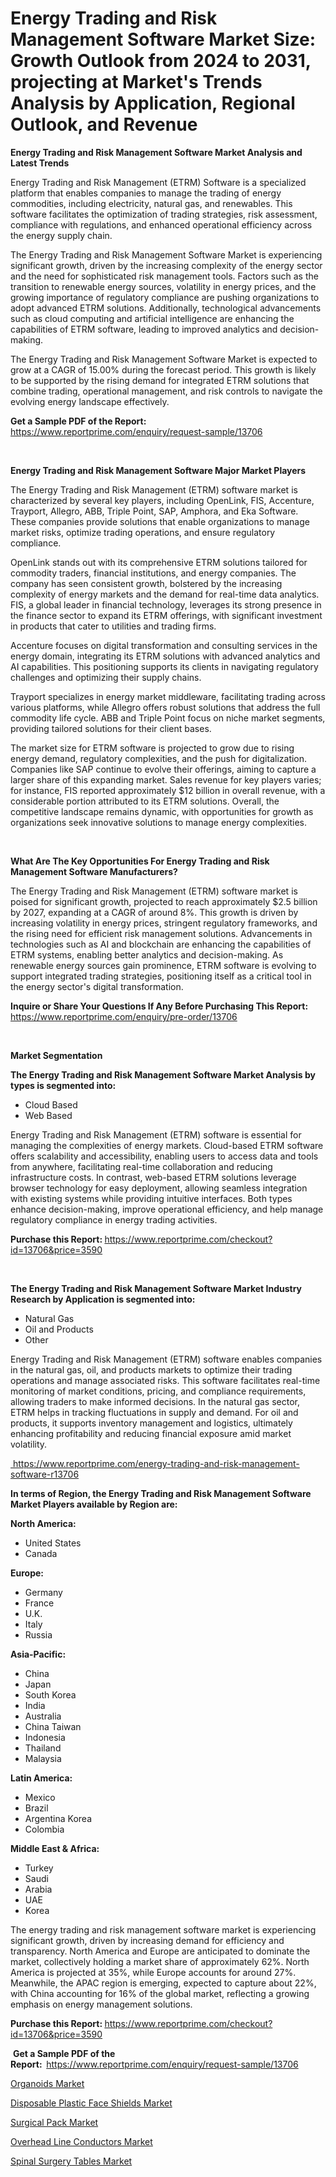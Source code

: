 <p><h1>Energy Trading and Risk Management Software Market Size: Growth Outlook from 2024 to 2031, projecting at Market's Trends Analysis by Application, Regional Outlook, and Revenue</h1></p><p><strong>Energy Trading and Risk Management Software Market Analysis and Latest Trends</strong></p>
<p><p>Energy Trading and Risk Management (ETRM) Software is a specialized platform that enables companies to manage the trading of energy commodities, including electricity, natural gas, and renewables. This software facilitates the optimization of trading strategies, risk assessment, compliance with regulations, and enhanced operational efficiency across the energy supply chain.</p><p>The Energy Trading and Risk Management Software Market is experiencing significant growth, driven by the increasing complexity of the energy sector and the need for sophisticated risk management tools. Factors such as the transition to renewable energy sources, volatility in energy prices, and the growing importance of regulatory compliance are pushing organizations to adopt advanced ETRM solutions. Additionally, technological advancements such as cloud computing and artificial intelligence are enhancing the capabilities of ETRM software, leading to improved analytics and decision-making.</p><p>The Energy Trading and Risk Management Software Market is expected to grow at a CAGR of 15.00% during the forecast period. This growth is likely to be supported by the rising demand for integrated ETRM solutions that combine trading, operational management, and risk controls to navigate the evolving energy landscape effectively.</p></p>
<p><strong>Get a Sample PDF of the Report:&nbsp;</strong> <a href="https://www.reportprime.com/enquiry/request-sample/13706?utm_campaign=1470&utm_medium=2&utm_source=Github&utm_content=ia&utm_term=11102024&utm_id=energy-trading-and-risk-management-software">https://www.reportprime.com/enquiry/request-sample/13706</a></p>
<p>&nbsp;</p>
<p><strong>Energy Trading and Risk Management Software Major Market Players</strong></p>
<p><p>The Energy Trading and Risk Management (ETRM) software market is characterized by several key players, including OpenLink, FIS, Accenture, Trayport, Allegro, ABB, Triple Point, SAP, Amphora, and Eka Software. These companies provide solutions that enable organizations to manage market risks, optimize trading operations, and ensure regulatory compliance.</p><p>OpenLink stands out with its comprehensive ETRM solutions tailored for commodity traders, financial institutions, and energy companies. The company has seen consistent growth, bolstered by the increasing complexity of energy markets and the demand for real-time data analytics. FIS, a global leader in financial technology, leverages its strong presence in the finance sector to expand its ETRM offerings, with significant investment in products that cater to utilities and trading firms.</p><p>Accenture focuses on digital transformation and consulting services in the energy domain, integrating its ETRM solutions with advanced analytics and AI capabilities. This positioning supports its clients in navigating regulatory challenges and optimizing their supply chains.</p><p>Trayport specializes in energy market middleware, facilitating trading across various platforms, while Allegro offers robust solutions that address the full commodity life cycle. ABB and Triple Point focus on niche market segments, providing tailored solutions for their client bases.</p><p>The market size for ETRM software is projected to grow due to rising energy demand, regulatory complexities, and the push for digitalization. Companies like SAP continue to evolve their offerings, aiming to capture a larger share of this expanding market. Sales revenue for key players varies; for instance, FIS reported approximately $12 billion in overall revenue, with a considerable portion attributed to its ETRM solutions. Overall, the competitive landscape remains dynamic, with opportunities for growth as organizations seek innovative solutions to manage energy complexities.</p></p>
<p>&nbsp;</p>
<p><strong>What Are The Key Opportunities For Energy Trading and Risk Management Software Manufacturers?</strong></p>
<p><p>The Energy Trading and Risk Management (ETRM) software market is poised for significant growth, projected to reach approximately $2.5 billion by 2027, expanding at a CAGR of around 8%. This growth is driven by increasing volatility in energy prices, stringent regulatory frameworks, and the rising need for efficient risk management solutions. Advancements in technologies such as AI and blockchain are enhancing the capabilities of ETRM systems, enabling better analytics and decision-making. As renewable energy sources gain prominence, ETRM software is evolving to support integrated trading strategies, positioning itself as a critical tool in the energy sector's digital transformation.</p></p>
<p><strong>Inquire or Share Your Questions If Any Before Purchasing This Report:</strong> <a href="https://www.reportprime.com/enquiry/pre-order/13706?utm_campaign=1470&utm_medium=2&utm_source=Github&utm_content=ia&utm_term=11102024&utm_id=energy-trading-and-risk-management-software">https://www.reportprime.com/enquiry/pre-order/13706</a></p>
<p>&nbsp;</p>
<p><strong>Market Segmentation</strong></p>
<p><strong>The Energy Trading and Risk Management Software Market Analysis by types is segmented into:</strong></p>
<p><ul><li>Cloud Based</li><li>Web Based</li></ul></p>
<p><p>Energy Trading and Risk Management (ETRM) software is essential for managing the complexities of energy markets. Cloud-based ETRM software offers scalability and accessibility, enabling users to access data and tools from anywhere, facilitating real-time collaboration and reducing infrastructure costs. In contrast, web-based ETRM solutions leverage browser technology for easy deployment, allowing seamless integration with existing systems while providing intuitive interfaces. Both types enhance decision-making, improve operational efficiency, and help manage regulatory compliance in energy trading activities.</p></p>
<p><strong>Purchase this Report:&nbsp;</strong><a href="https://www.reportprime.com/checkout?id=13706&price=3590&utm_campaign=1470&utm_medium=2&utm_source=Github&utm_content=ia&utm_term=11102024&utm_id=energy-trading-and-risk-management-software">https://www.reportprime.com/checkout?id=13706&price=3590</a></p>
<p>&nbsp;</p>
<p><strong>The Energy Trading and Risk Management Software Market Industry Research by Application is segmented into:</strong></p>
<p><ul><li>Natural Gas</li><li>Oil and Products</li><li>Other</li></ul></p>
<p><p>Energy Trading and Risk Management (ETRM) software enables companies in the natural gas, oil, and products markets to optimize their trading operations and manage associated risks. This software facilitates real-time monitoring of market conditions, pricing, and compliance requirements, allowing traders to make informed decisions. In the natural gas sector, ETRM helps in tracking fluctuations in supply and demand. For oil and products, it supports inventory management and logistics, ultimately enhancing profitability and reducing financial exposure amid market volatility.</p></p>
<p><a href="https://www.reportprime.com/energy-trading-and-risk-management-software-r13706?utm_campaign=1470&utm_medium=2&utm_source=Github&utm_content=ia&utm_term=11102024&utm_id=energy-trading-and-risk-management-software">&nbsp;https://www.reportprime.com/energy-trading-and-risk-management-software-r13706</a></p>
<p><strong>In terms of Region, the Energy Trading and Risk Management Software Market Players available by Region are:</strong></p>
<p>
    <p> <strong> North America: </strong>
        <ul>
            <li>United States</li>
            <li>Canada</li>
        </ul>
        </p> 
    <p> <strong> Europe: </strong>
        <ul>
            <li>Germany</li>
            <li>France</li>
            <li>U.K.</li>
            <li>Italy</li>
            <li>Russia</li>
        </ul>
        </p> 
    <p> <strong> Asia-Pacific: </strong>
        <ul>
            <li>China</li>
            <li>Japan</li>
            <li>South Korea</li>
            <li>India</li>
            <li>Australia</li>
            <li>China Taiwan</li>
            <li>Indonesia</li>
            <li>Thailand</li>
            <li>Malaysia</li>
        </ul>
        </p> 
    <p> <strong> Latin America: </strong>
        <ul>
            <li>Mexico</li>
            <li>Brazil</li>
            <li>Argentina Korea</li>
            <li>Colombia</li>
        </ul>
        </p> 
    <p> <strong> Middle East & Africa: </strong>
        <ul>
            <li>Turkey</li>
            <li>Saudi</li>
            <li>Arabia</li>
            <li>UAE</li>
            <li>Korea</li>
        </ul>
    </p>
    </p>
<p><p>The energy trading and risk management software market is experiencing significant growth, driven by increasing demand for efficiency and transparency. North America and Europe are anticipated to dominate the market, collectively holding a market share of approximately 62%. North America is projected at 35%, while Europe accounts for around 27%. Meanwhile, the APAC region is emerging, expected to capture about 22%, with China accounting for 16% of the global market, reflecting a growing emphasis on energy management solutions.</p></p>
<p><strong>Purchase this Report: </strong><a href="https://www.reportprime.com/checkout?id=13706&price=3590&utm_campaign=1470&utm_medium=2&utm_source=Github&utm_content=ia&utm_term=11102024&utm_id=energy-trading-and-risk-management-software">https://www.reportprime.com/checkout?id=13706&price=3590</a></p>
<p>&nbsp;<strong>Get a Sample PDF of the Report:&nbsp;&nbsp;</strong><a href="https://www.reportprime.com/enquiry/request-sample/13706?utm_campaign=1470&utm_medium=2&utm_source=Github&utm_content=ia&utm_term=11102024&utm_id=energy-trading-and-risk-management-software">https://www.reportprime.com/enquiry/request-sample/13706</a></p>
<p><strong></strong></p>
<p><p><a href="https://www.linkedin.com/pulse/organoids-market-overview-global-trends-future-prospects-htlwe?utm_campaign=1470&utm_medium=2&utm_source=Github&utm_content=ia&utm_term=11102024&utm_id=energy-trading-and-risk-management-software">Organoids Market</a></p><p><a href="https://www.linkedin.com/pulse/disposable-plastic-face-shields-sector-surge-112-growth-roadmap-fuxke?utm_campaign=1470&utm_medium=2&utm_source=Github&utm_content=ia&utm_term=11102024&utm_id=energy-trading-and-risk-management-software">Disposable Plastic Face Shields Market</a></p><p><a href="https://www.linkedin.com/pulse/insights-surgical-pack-market-size-which-expanding-102-cagr-hypae?utm_campaign=1470&utm_medium=2&utm_source=Github&utm_content=ia&utm_term=11102024&utm_id=energy-trading-and-risk-management-software">Surgical Pack Market</a></p><p><a href="https://www.linkedin.com/pulse/overhead-line-conductors-market-revolution-2024-2031-trends-nrzuc?utm_campaign=1470&utm_medium=2&utm_source=Github&utm_content=ia&utm_term=11102024&utm_id=energy-trading-and-risk-management-software">Overhead Line Conductors Market</a></p><p><a href="https://www.linkedin.com/pulse/market-forecasting-change-global-spinal-surgery-tables-ezale?utm_campaign=1470&utm_medium=2&utm_source=Github&utm_content=ia&utm_term=11102024&utm_id=energy-trading-and-risk-management-software">Spinal Surgery Tables Market</a></p></p>